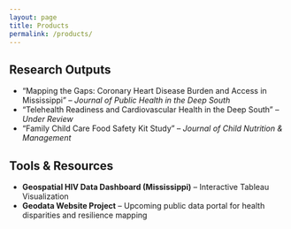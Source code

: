 ```yaml
---
layout: page
title: Products
permalink: /products/
---
```


## Research Outputs
- “Mapping the Gaps: Coronary Heart Disease Burden and Access in Mississippi” – *Journal of Public Health in the Deep South*  
- “Telehealth Readiness and Cardiovascular Health in the Deep South” – *Under Review*  
- “Family Child Care Food Safety Kit Study” – *Journal of Child Nutrition & Management*

## Tools & Resources
- **Geospatial HIV Data Dashboard (Mississippi)** – Interactive Tableau Visualization  
- **Geodata Website Project** – Upcoming public data portal for health disparities and resilience mapping

